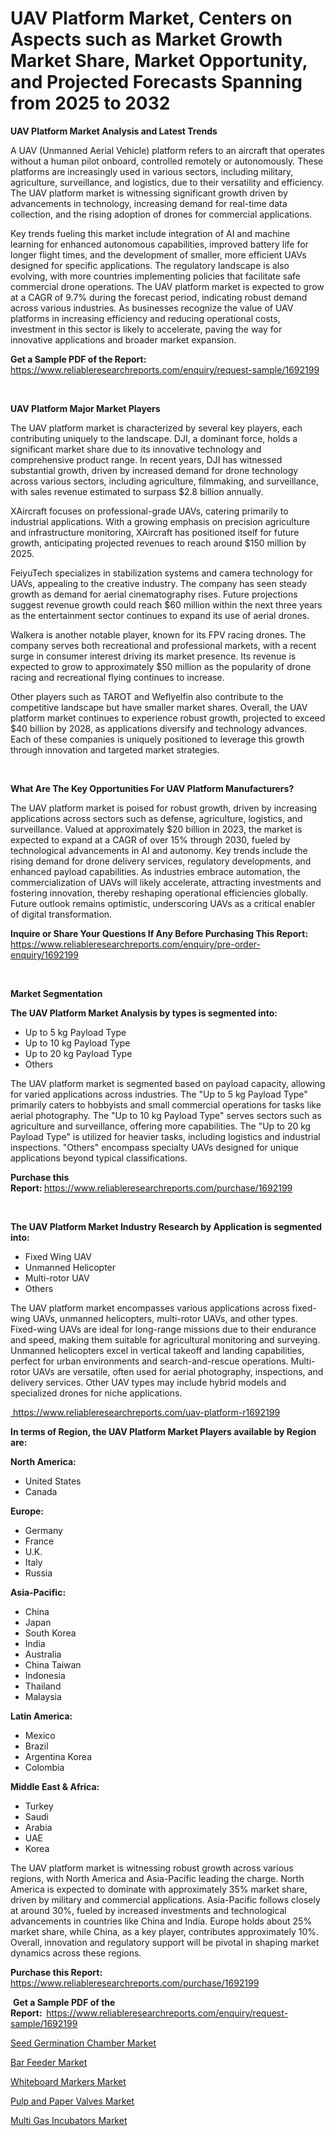 <p><h1>UAV Platform Market, Centers on Aspects such as Market Growth Market Share, Market Opportunity, and Projected Forecasts Spanning from 2025 to 2032</h1></p><p><strong>UAV Platform Market Analysis and Latest Trends</strong></p>
<p><p>A UAV (Unmanned Aerial Vehicle) platform refers to an aircraft that operates without a human pilot onboard, controlled remotely or autonomously. These platforms are increasingly used in various sectors, including military, agriculture, surveillance, and logistics, due to their versatility and efficiency. The UAV platform market is witnessing significant growth driven by advancements in technology, increasing demand for real-time data collection, and the rising adoption of drones for commercial applications.</p><p>Key trends fueling this market include integration of AI and machine learning for enhanced autonomous capabilities, improved battery life for longer flight times, and the development of smaller, more efficient UAVs designed for specific applications. The regulatory landscape is also evolving, with more countries implementing policies that facilitate safe commercial drone operations. The UAV platform market is expected to grow at a CAGR of 9.7% during the forecast period, indicating robust demand across various industries. As businesses recognize the value of UAV platforms in increasing efficiency and reducing operational costs, investment in this sector is likely to accelerate, paving the way for innovative applications and broader market expansion.</p></p>
<p><strong>Get a Sample PDF of the Report:&nbsp;</strong> <a href="https://www.reliableresearchreports.com/enquiry/request-sample/1692199?utm_campaign=120&utm_medium=2&utm_source=Github&utm_content=ia&utm_term=19022025&utm_id=uav-platform">https://www.reliableresearchreports.com/enquiry/request-sample/1692199</a></p>
<p>&nbsp;</p>
<p><strong>UAV Platform Major Market Players</strong></p>
<p><p>The UAV platform market is characterized by several key players, each contributing uniquely to the landscape. DJI, a dominant force, holds a significant market share due to its innovative technology and comprehensive product range. In recent years, DJI has witnessed substantial growth, driven by increased demand for drone technology across various sectors, including agriculture, filmmaking, and surveillance, with sales revenue estimated to surpass $2.8 billion annually.</p><p>XAircraft focuses on professional-grade UAVs, catering primarily to industrial applications. With a growing emphasis on precision agriculture and infrastructure monitoring, XAircraft has positioned itself for future growth, anticipating projected revenues to reach around $150 million by 2025.</p><p>FeiyuTech specializes in stabilization systems and camera technology for UAVs, appealing to the creative industry. The company has seen steady growth as demand for aerial cinematography rises. Future projections suggest revenue growth could reach $60 million within the next three years as the entertainment sector continues to expand its use of aerial drones.</p><p>Walkera is another notable player, known for its FPV racing drones. The company serves both recreational and professional markets, with a recent surge in consumer interest driving its market presence. Its revenue is expected to grow to approximately $50 million as the popularity of drone racing and recreational flying continues to increase.</p><p>Other players such as TAROT and Weflyelfin also contribute to the competitive landscape but have smaller market shares. Overall, the UAV platform market continues to experience robust growth, projected to exceed $40 billion by 2028, as applications diversify and technology advances. Each of these companies is uniquely positioned to leverage this growth through innovation and targeted market strategies.</p></p>
<p>&nbsp;</p>
<p><strong>What Are The Key Opportunities For UAV Platform Manufacturers?</strong></p>
<p><p>The UAV platform market is poised for robust growth, driven by increasing applications across sectors such as defense, agriculture, logistics, and surveillance. Valued at approximately $20 billion in 2023, the market is expected to expand at a CAGR of over 15% through 2030, fueled by technological advancements in AI and autonomy. Key trends include the rising demand for drone delivery services, regulatory developments, and enhanced payload capabilities. As industries embrace automation, the commercialization of UAVs will likely accelerate, attracting investments and fostering innovation, thereby reshaping operational efficiencies globally. Future outlook remains optimistic, underscoring UAVs as a critical enabler of digital transformation.</p></p>
<p><strong>Inquire or Share Your Questions If Any Before Purchasing This Report:</strong> <a href="https://www.reliableresearchreports.com/enquiry/pre-order-enquiry/1692199?utm_campaign=120&utm_medium=2&utm_source=Github&utm_content=ia&utm_term=19022025&utm_id=uav-platform">https://www.reliableresearchreports.com/enquiry/pre-order-enquiry/1692199</a></p>
<p>&nbsp;</p>
<p><strong>Market Segmentation</strong></p>
<p><strong>The UAV Platform Market Analysis by types is segmented into:</strong></p>
<p><ul><li>Up to 5 kg Payload Type</li><li>Up to 10 kg Payload Type</li><li>Up to 20 kg Payload Type</li><li>Others</li></ul></p>
<p><p>The UAV platform market is segmented based on payload capacity, allowing for varied applications across industries. The "Up to 5 kg Payload Type" primarily caters to hobbyists and small commercial operations for tasks like aerial photography. The "Up to 10 kg Payload Type" serves sectors such as agriculture and surveillance, offering more capabilities. The "Up to 20 kg Payload Type" is utilized for heavier tasks, including logistics and industrial inspections. "Others" encompass specialty UAVs designed for unique applications beyond typical classifications.</p></p>
<p><strong>Purchase this Report:&nbsp;</strong><a href="https://www.reliableresearchreports.com/purchase/1692199?utm_campaign=120&utm_medium=2&utm_source=Github&utm_content=ia&utm_term=19022025&utm_id=uav-platform">https://www.reliableresearchreports.com/purchase/1692199</a></p>
<p>&nbsp;</p>
<p><strong>The UAV Platform Market Industry Research by Application is segmented into:</strong></p>
<p><ul><li>Fixed Wing UAV</li><li>Unmanned Helicopter</li><li>Multi-rotor UAV</li><li>Others</li></ul></p>
<p><p>The UAV platform market encompasses various applications across fixed-wing UAVs, unmanned helicopters, multi-rotor UAVs, and other types. Fixed-wing UAVs are ideal for long-range missions due to their endurance and speed, making them suitable for agricultural monitoring and surveying. Unmanned helicopters excel in vertical takeoff and landing capabilities, perfect for urban environments and search-and-rescue operations. Multi-rotor UAVs are versatile, often used for aerial photography, inspections, and delivery services. Other UAV types may include hybrid models and specialized drones for niche applications.</p></p>
<p><a href="https://www.reliableresearchreports.com/uav-platform-r1692199?utm_campaign=120&utm_medium=2&utm_source=Github&utm_content=ia&utm_term=19022025&utm_id=uav-platform">&nbsp;https://www.reliableresearchreports.com/uav-platform-r1692199</a></p>
<p><strong>In terms of Region, the UAV Platform Market Players available by Region are:</strong></p>
<p>
    <p> <strong> North America: </strong>
        <ul>
            <li>United States</li>
            <li>Canada</li>
        </ul>
        </p> 
    <p> <strong> Europe: </strong>
        <ul>
            <li>Germany</li>
            <li>France</li>
            <li>U.K.</li>
            <li>Italy</li>
            <li>Russia</li>
        </ul>
        </p> 
    <p> <strong> Asia-Pacific: </strong>
        <ul>
            <li>China</li>
            <li>Japan</li>
            <li>South Korea</li>
            <li>India</li>
            <li>Australia</li>
            <li>China Taiwan</li>
            <li>Indonesia</li>
            <li>Thailand</li>
            <li>Malaysia</li>
        </ul>
        </p> 
    <p> <strong> Latin America: </strong>
        <ul>
            <li>Mexico</li>
            <li>Brazil</li>
            <li>Argentina Korea</li>
            <li>Colombia</li>
        </ul>
        </p> 
    <p> <strong> Middle East & Africa: </strong>
        <ul>
            <li>Turkey</li>
            <li>Saudi</li>
            <li>Arabia</li>
            <li>UAE</li>
            <li>Korea</li>
        </ul>
    </p>
    </p>
<p><p>The UAV platform market is witnessing robust growth across various regions, with North America and Asia-Pacific leading the charge. North America is expected to dominate with approximately 35% market share, driven by military and commercial applications. Asia-Pacific follows closely at around 30%, fueled by increased investments and technological advancements in countries like China and India. Europe holds about 25% market share, while China, as a key player, contributes approximately 10%. Overall, innovation and regulatory support will be pivotal in shaping market dynamics across these regions.</p></p>
<p><strong>Purchase this Report: </strong><a href="https://www.reliableresearchreports.com/purchase/1692199?utm_campaign=120&utm_medium=2&utm_source=Github&utm_content=ia&utm_term=19022025&utm_id=uav-platform">https://www.reliableresearchreports.com/purchase/1692199</a></p>
<p>&nbsp;<strong>Get a Sample PDF of the Report:&nbsp;&nbsp;</strong><a href="https://www.reliableresearchreports.com/enquiry/request-sample/1692199?utm_campaign=120&utm_medium=2&utm_source=Github&utm_content=ia&utm_term=19022025&utm_id=uav-platform">https://www.reliableresearchreports.com/enquiry/request-sample/1692199</a></p>
<p><strong></strong></p>
<p><p><a href="https://github.com/namaqbagels64/Market-Research-Report-List-1/blob/main/seed-germination-chamber-market.md?utm_campaign=120&utm_medium=2&utm_source=Github&utm_content=ia&utm_term=19022025&utm_id=uav-platform">Seed Germination Chamber Market</a></p><p><a href="https://github.com/scaseiargas/Market-Research-Report-List-1/blob/main/bar-feeder-market.md?utm_campaign=120&utm_medium=2&utm_source=Github&utm_content=ia&utm_term=19022025&utm_id=uav-platform">Bar Feeder Market</a></p><p><a href="https://github.com/shadnfamoza/Market-Research-Report-List-1/blob/main/whiteboard-markers-market.md?utm_campaign=120&utm_medium=2&utm_source=Github&utm_content=ia&utm_term=19022025&utm_id=uav-platform">Whiteboard Markers Market</a></p><p><a href="https://github.com/micbotam/Market-Research-Report-List-1/blob/main/pulp-and-paper-valves-market.md?utm_campaign=120&utm_medium=2&utm_source=Github&utm_content=ia&utm_term=19022025&utm_id=uav-platform">Pulp and Paper Valves Market</a></p><p><a href="https://github.com/ngozudapshi/Market-Research-Report-List-1/blob/main/multi-gas-incubators-market.md?utm_campaign=120&utm_medium=2&utm_source=Github&utm_content=ia&utm_term=19022025&utm_id=uav-platform">Multi Gas Incubators Market</a></p></p>